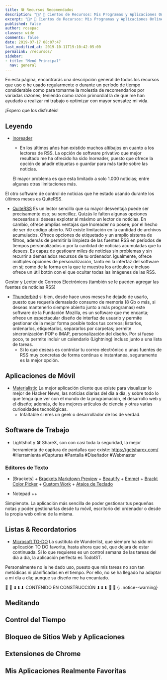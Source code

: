 ```yaml
---
title: 🛠 Recursos Recomendados
description: "👷‍♂️ 🔨 Cientos de Recursos: Mis Programas y Aplicaciones Online Favoritos ⭐ La caja de mis herramientas preferidas para el desarrollo web y trabajo personal de todo Internet."
excerpt: "👷‍♂️ 🔨 Cientos de Recursos: Mis Programas y Aplicaciones Online Favoritos ⭐ La caja de mis herramientas preferidas para el desarrollo web y trabajo personal de todo Internet."
published: false
author: rosepac
classes: wide
comments: false
date: 2019-07-17 08:07:47
last_modified_at: 2019-10-11T19:10:42-05:00
permalink: /recursos/
sidebar:
- title: "Menú Principal"
  nav: general
---
```

<!-- AGREGAR CAPTURAS DE PANTALLA A LOS DIFERENTES SOFTWARE -->
En esta página, encontrarás una descripción general de todos los recursos que uso o he usado regularmente o durante un período de tiempo considerable como para tomarme la molestia de recomendarlos por variadas razones; teniendo como razón primordial la de que me han ayudado a realizar mi trabajo o optimizar con mayor sensatez mi vida.

¡Espero que los disfrutéis! 

## Leyendo

* [Inoreader](https://www.inoreader.com "Mejor Aplicación Lectora de Fuentes de RSS")
    - En los últimos años han existido muchos altibajos en cuanto a los lectores de RSS. La opción de software privativo que mejor resultado me ha ofrecido ha sido Inoreader, puesto que ofrece la opción de añadir etiquetas o guardar para más tarde sobre las noticias.
    
    El mayor problema es que esta limitado a solo 1.000 noticias; entre algunas otras limitaciones más.

El otro software de control de noticias que he estado usando durante los últimos meses es QuiteRSS.

* [QuiteRSS](https://quiterss.org/) Es un lector sencillo que su mayor desventaja puede ser precisamente eso; su sencillez. Quizás le falten algunas opciones necesarias si deseas explotar al máximo un lector de noticias. En cambio, ofrece amplias ventajas que Inoreader no posee; por el hecho de ser de código abierto. NO existe limitación en la cantidad de archivos acumulados. Ofrece opciones de etiquetado y un amplio sistema de filtros, además de permitir la limpieza de las fuentes RSS en períodos de tiempos personalizados o por la cantidad de noticias acumuladas que tu desees. Es capaz de gestioanr miles de noticias sin problemas y sin recurrir a demasiados recursos de tu ordenador. Igualmente, ofrece múltiples opciones de personalización, tanto en la interfaz del software en sí; como de la forma en la que te muestra los artículos e incluso ofrece un útil botón con el que ocultar todas las imágenes de las RSS.

Gestor y Lector de Correos Electrónicos (también se le pueden agregar las fuentes de noticias RSS)
* [Thunderbird](https://support.mozilla.org/en-US/kb/how-subscribe-news-feeds-and-blogs) si bien, desde hace unos meses he dejado de usarlo, puesto que requería demasiado consumo de memoria (8 Gb o más, si deseas mantenerlo siempre abierto junto a más programas) este software de la Fundación Mozilla, es un software que me encanta; ofrece un espectacular diseño de interfaz de usuario y permite gestionar de la mejor forma posible todos tus correos; listarlos, ordenarlos, etiquetarlos, separarlos por carpetas; permite sincronizacióm POP o IMAP, personalización del diseño. Por si fuese poco, te permite incluir un calendario (Lightning) incluso junto a una lista de tareas.
    - Si lo que deseas es controlar tu correo electrónico o unas fuentes de RSS muy concretas de forma continua e instantanea, seguramente es la mejor opción.

## Aplicaciones de Móvil

* [Materialistic](https://play.google.com/store/apps/details?id=io.github.hidroh.materialistic&hl=en)
    La mejor aplicación cliente que existe para visualizar lo mejor de Hacker News, las noticias diarias del día a día, y sobre todo lo que tenga que ver con el mundo de la programación, el desarrollo web y el diseño; además, de los mejores artículos de ciencia y otras varias curiosidades tecnológicas.
    - Infaltable si eres un geek o desarrollador de los de verdad.

## Software de Trabajo

* Lightshot y 🛠 ShareX, son con casi toda la seguridad, la mejor herramienta de captura de pantallas que existe: https://getsharex.com/ #Herramienta #Capturas #Pantalla #Diseñador #Webmaster

### Editores de Texto

* [Brackets] + [Brackets Markdown Preview](https://bitbucket.org/begue/brackets-markdown-preview/src/master) + [Beautify](https://github.com/brackets-beautify/brackets-beautify#brackets-beautify) + [Emmet](https://emmet.io) + [Brackt Color Picker](https://github.com/mikailcolak/brackets-color-picker) + [Custom Work](https://github.com/alessandrio/custom-work-for-brackets) + [Atajos de Teclado](https://lisacatalano.github.io/brackets_course/pc.html)

* Notepad ++

Simplenote. La aplicación más sencilla de poder gestionar tus pequeñas notas y poder gestionarlas desde tu móvil, escritorio del ordenador o desde la propia web online de la misma.

## Listas & Recordatorios

* [Microsoft TO-DO]() La sustituta de Wunderlist, que siempre ha sido mi aplicación TO DO favorita, hasta ahora que sé, que dejará de estar continuada. Si lo que requieres es un control semana de las tareas del día a día, la aplicación perfecta es TodoIST. 

Personalmente no le he dado uso, puesto que mis tareas no son tan metódicas ni planificadas en el tiempo. Por ello, no se ha llegado ha adaptar a mi día a día; aunque su diseño me ha encantado. 

🚨 🚧 ⬇⬇⬇ CONTENIDO EN CONSTRUCCIÓN ⬇⬇⬇ 🚧 🚨
{: .notice--warning}

## Meditando

## Control del Tiempo

## Bloqueo de Sitios Web y Aplicaciones

## Extensiones de Chrome

## Mis Aplicaciones Realmente Favoritas

